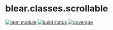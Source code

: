 # blear.classes.scrollable

[![npm module][npm-img]][npm-url]
[![build status][travis-img]][travis-url]
[![coverage][coveralls-img]][coveralls-url]

[travis-img]: https://img.shields.io/travis/blearjs/blear.classes.scrollable/master.svg?maxAge=2592000&style=flat-square
[travis-url]: https://travis-ci.org/blearjs/blear.classes.scrollable

[npm-img]: https://img.shields.io/npm/v/blear.classes.scrollable.svg?maxAge=2592000&style=flat-square
[npm-url]: https://www.npmjs.com/package/blear.classes.scrollable

[coveralls-img]: https://img.shields.io/coveralls/blearjs/blear.classes.scrollable/master.svg?maxAge=2592000&style=flat-square
[coveralls-url]: https://coveralls.io/github/blearjs/blear.classes.scrollable?branch=master


